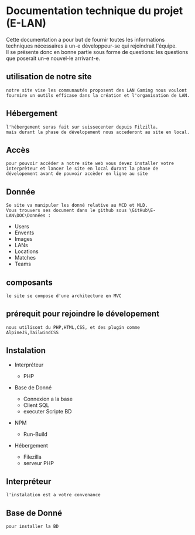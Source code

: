 # Documentation technique du projet (E-LAN)

Cette documentation a pour but de fournir toutes les informations techniques nécessaires à un-e développeur-se qui rejoindrait l'équipe.  
Il se présente donc en bonne partie sous forme de questions: les questions que poserait un-e nouvel-le arrivant-e.

## utilisation de notre site
    notre site vise les communautés proposent des LAN Gaming nous voulont fournire un outils efficase dans la création et l'organisation de LAN.
    
## Hébergement
    l'hébergement seras fait sur suissecenter depuis Filzilla.
    mais durant la phase de dévelopement nous accederont au site en local.
## Accès
    pour pouvoir accèder a notre site web vous devez installer votre interprèteur et lancer le site en local durant la phase de dévelopement avant de pouvoir accèder en ligne au site
## Donnée

    Se site va manipuler les donné relative au MCD et MLD.
    Vous trouvers ses document dans le github sous \GitHub\E-LAN\DOC\Données :
- Users
- Envents
- Images
- LANs
- Locations
- Matches
- Teams

## composants
    le site se compose d'une architecture en MVC

## prérequit pour rejoindre le dévelopement
    nous utilisont du PHP,HTML,CSS, et des plugin comme AlpineJS,TailwindCSS
    

## Instalation

-   Interpréteur
    -   PHP
    
-   Base de Donné
    -   Connexion a la base
    -   Client SQL
    -   executer Scripte BD
-   NPM
    -   Run-Build
-   Hébergement
    - Filezilla
    - serveur PHP

## Interpréteur
    l'instalation est a votre convenance

## Base de Donné
    pour installer la BD     
